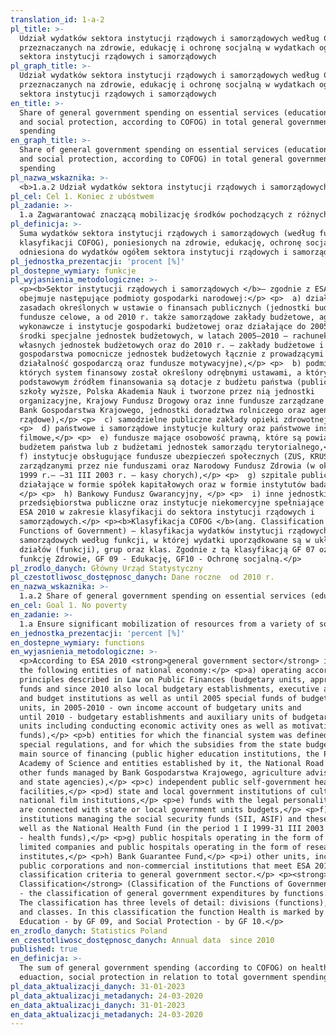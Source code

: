 ```yaml
---
translation_id: 1-a-2
pl_title: >-
  Udział wydatków sektora instytucji rządowych i samorządowych według COFOG
  przeznaczanych na zdrowie, edukację i ochronę socjalną w wydatkach ogółem
  sektora instytucji rządowych i samorządowych
pl_graph_title: >-
  Udział wydatków sektora instytucji rządowych i samorządowych według COFOG
  przeznaczanych na zdrowie, edukację i ochronę socjalną w wydatkach ogółem
  sektora instytucji rządowych i samorządowych
en_title: >-
  Share of general government spending on essential services (education, health
  and social protection, according to COFOG) in total general government
  spending
en_graph_title: >-
  Share of general government spending on essential services (education, health
  and social protection, according to COFOG) in total general government
  spending
pl_nazwa_wskaznika: >-
  <b>1.a.2 Udział wydatków sektora instytucji rządowych i samorządowych według COFOG przeznaczanych na zdrowie, edukację i ochronę socjalną w wydatkach ogółem sektora instytucji rządowych i samorządowych</b>
pl_cel: Cel 1. Koniec z ubóstwem
pl_zadanie: >-
  1.a Zagwarantować znaczącą mobilizację środków pochodzących z różnych źródeł, w tym ze zwiększonej współpracy rozwojowej, by zapewnić odpowiednie i przewidywalne środki dla krajów rozwijających się, w szczególności dla państw najsłabiej rozwiniętych, w celu umożliwienia realizacji programów i polityk w zakresie wyeliminowania ubóstwa we wszystkich jego wymiarach
pl_definicja: >-
  Suma wydatków sektora instytucji rządowych i samorządowych (według funkcji
  klasyfikacji COFOG), poniesionych na zdrowie, edukację, ochronę socjalną,
  odniesiona do wydatków ogółem sektora instytucji rządowych i samorządowych.
pl_jednostka_prezentacji: 'procent [%]'
pl_dostepne_wymiary: funkcje
pl_wyjasnienia_metodologiczne: >-
  <p><b>Sektor instytucji rządowych i samorządowych </b>– zgodnie z ESA 2010 –
  obejmuje następujące podmioty gospodarki narodowej:</p> <p>  a) działające na
  zasadach określonych w ustawie o finansach publicznych (jednostki budżetowe,
  fundusze celowe, a od 2010 r. także samorządowe zakłady budżetowe, agencje
  wykonawcze i instytucje gospodarki budżetowej oraz działające do 2005 r.
  środki specjalne jednostek budżetowych, w latach 2005—2010 — rachunek dochodów
  własnych jednostek budżetowych oraz do 2010 r. — zakłady budżetowe i
  gospodarstwa pomocnicze jednostek budżetowych łącznie z prowadzącymi
  działalność gospodarczą oraz fundusze motywacyjne),</p> <p>  b) podmioty,
  których system finansowy został określony odrębnymi ustawami, a których
  podstawowym źródłem finansowania są dotacje z budżetu państwa (publiczne
  szkoły wyższe, Polska Akademia Nauk i tworzone przez nią jednostki
  organizacyjne, Krajowy Fundusz Drogowy oraz inne fundusze zarządzane przez
  Bank Gospodarstwa Krajowego, jednostki doradztwa rolniczego oraz agencje
  rządowe),</p> <p>  c) samodzielne publiczne zakłady opieki zdrowotnej,</p>
  <p>  d) państwowe i samorządowe instytucje kultury oraz państwowe instytucje
  filmowe,</p> <p>  e) fundusze mające osobowość prawną, które są powiązane z
  budżetem państwa lub z budżetami jednostek samorządu terytorialnego,</p> <p>
  f) instytucje obsługujące fundusze ubezpieczeń społecznych (ZUS, KRUS) wraz z
  zarządzanymi przez nie funduszami oraz Narodowy Fundusz Zdrowia (w okresie 1 I
  1999 r.— —31 III 2003 r. — kasy chorych),</p> <p>  g) szpitale publiczne
  działające w formie spółek kapitałowych oraz w formie instytutów badawczych,
  </p> <p>  h) Bankowy Fundusz Gwarancyjny, </p> <p>  i) inne jednostki, w tym
  przedsiębiorstwa publiczne oraz instytucje niekomercyjne spełniające kryteria
  ESA 2010 w zakresie klasyfikacji do sektora instytucji rządowych i
  samorządowych.</p> <p><b>Klasyfikacja COFOG </b>(ang. Classification of the
  Functions of Government) – klasyfikacja wydatków instytucji rządowych i
  samorządowych według funkcji, w której wydatki uporządkowane są w układzie
  działów (funkcji), grup oraz klas. Zgodnie z tą klasyfikacją GF 07 oznacza
  funkcję Zdrowie, GF 09 - Edukację, GF10 - Ochronę socjalną.</p>
pl_zrodlo_danych: Główny Urząd Statystyczny
pl_czestotliwosc_dostępnosc_danych: Dane roczne  od 2010 r.
en_nazwa_wskaznika: >-
  1.a.2 Share of general government spending on essential services (education, health and social protection, according to COFOG) in total general government spending
en_cel: Goal 1. No poverty
en_zadanie: >-
  1.a Ensure significant mobilization of resources from a variety of sources, including through enhanced development cooperation, in order to provide adequate and predictable means for developing countries, in particular least developed countries, to implement programmes and policies to end poverty in all its dimensions
en_jednostka_prezentacji: 'percent [%]'
en_dostepne_wymiary: functions
en_wyjasnienia_metodologiczne: >-
  <p>According to ESA 2010 <strong>general government sector</strong> includes
  the following entities of national economy:</p> <p>a) operating according to
  principles described in Law on Public Finances (budgetary units, appropriated
  funds and since 2010 also local budgetary establishments, executive agencies
  and budget institutions as well as until 2005 special funds of budgetary
  units, in 2005-2010 - own income account of budgetary units and
  until 2010 - budgetary establishments and auxiliary units of budgetary
  units including conducting economic activity ones as well as motivation
  funds),</p> <p>b) entities for which the financial system was defined in
  special regulations, and for which the subsidies from the state budget are the
  main source of financing (public higher education institutions, the Polish
  Academy of Science and entities established by it, the National Road Fund and
  other funds managed by Bank Gospodarstwa Krajowego, agriculture advisory units
  and state agencies),</p> <p>c) independent public self-government health care
  facilities,</p> <p>d) state and local government institutions of culture and
  national film institutions,</p> <p>e) funds with the legal personality which
  are connected with state or local government units budgets,</p> <p>f)
  institutions managing the social security funds (SII, ASIF) and these funds as
  well as the National Health Fund (in the period 1 I 1999-31 III 2003
  - health funds),</p> <p>g) public hospitals operating in the form of
  limited companies and public hospitals operating in the form of research
  institutes,</p> <p>h) Bank Guarantee Fund,</p> <p>i) other units, including
  public corporations and non-commercial institutions that meet ESA 2010
  classification criteria to general government sector.</p> <p><strong>COFOG
  Classification</strong> (Classification of the Functions of Government)
  - the classification of general government expenditures by functions.
  The classification has three levels of detail: divisions (functions), groups
  and classes. In this classification the function Health is marked by GF 07.
  Education - by GF 09, and Social Protection - by GF 10.</p>
en_zrodlo_danych: Statistics Poland
en_czestotliwosc_dostępnosc_danych: Annual data  since 2010
published: true
en_definicja: >-
  The sum of general government spending (according to COFOG) on health,
  eduaction, social protection in relation to total government spending.
pl_data_aktualizacji_danych: 31-01-2023
pl_data_aktualizacji_metadanych: 24-03-2020
en_data_aktualizacji_danych: 31-01-2023
en_data_aktualizacji_metadanych: 24-03-2020
---
```

